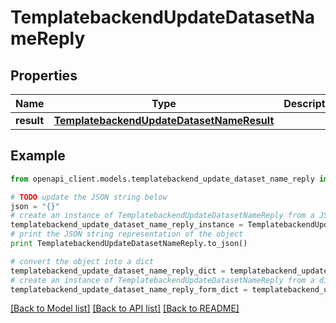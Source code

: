 # TemplatebackendUpdateDatasetNameReply


## Properties

Name | Type | Description | Notes
------------ | ------------- | ------------- | -------------
**result** | [**TemplatebackendUpdateDatasetNameResult**](TemplatebackendUpdateDatasetNameResult.md) |  | [optional] 

## Example

```python
from openapi_client.models.templatebackend_update_dataset_name_reply import TemplatebackendUpdateDatasetNameReply

# TODO update the JSON string below
json = "{}"
# create an instance of TemplatebackendUpdateDatasetNameReply from a JSON string
templatebackend_update_dataset_name_reply_instance = TemplatebackendUpdateDatasetNameReply.from_json(json)
# print the JSON string representation of the object
print TemplatebackendUpdateDatasetNameReply.to_json()

# convert the object into a dict
templatebackend_update_dataset_name_reply_dict = templatebackend_update_dataset_name_reply_instance.to_dict()
# create an instance of TemplatebackendUpdateDatasetNameReply from a dict
templatebackend_update_dataset_name_reply_form_dict = templatebackend_update_dataset_name_reply.from_dict(templatebackend_update_dataset_name_reply_dict)
```
[[Back to Model list]](../README.md#documentation-for-models) [[Back to API list]](../README.md#documentation-for-api-endpoints) [[Back to README]](../README.md)


